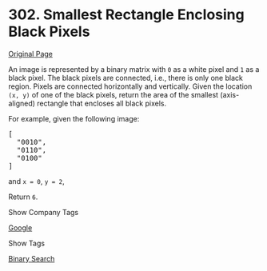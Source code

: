 # 302. Smallest Rectangle Enclosing Black Pixels

[Original Page](https://leetcode.com/problems/smallest-rectangle-enclosing-black-pixels/)

An image is represented by a binary matrix with `0` as a white pixel and `1` as a black pixel. The black pixels are connected, i.e., there is only one black region. Pixels are connected horizontally and vertically. Given the location `(x, y)` of one of the black pixels, return the area of the smallest (axis-aligned) rectangle that encloses all black pixels.

For example, given the following image:

<pre>[
  "0010",
  "0110",
  "0100"
]
</pre>

and `x = 0`, `y = 2`,

Return `6`.

<div>

<div id="company_tags" class="btn btn-xs btn-warning">Show Company Tags</div>

<span class="hidebutton">[Google](/company/google/)</span></div>

<div>

<div id="tags" class="btn btn-xs btn-warning">Show Tags</div>

<span class="hidebutton">[Binary Search](/tag/binary-search/)</span></div>
